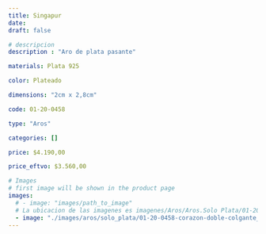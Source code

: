```yaml
---
title: Singapur
date: 
draft: false

# descripcion
description : "Aro de plata pasante"

materials: Plata 925

color: Plateado

dimensions: "2cm x 2,8cm"

code: 01-20-0458

type: "Aros"

categories: []

price: $4.190,00

price_eftvo: $3.560,00

# Images
# first image will be shown in the product page
images:
  # - image: "images/path_to_image"
  # La ubicacion de las imagenes es imagenes/Aros/Aros.Solo Plata/01-20-0458-singapur
  - image: "./images/aros/solo_plata/01-20-0458-corazon-doble-colgante_b.JPG"
---
```

